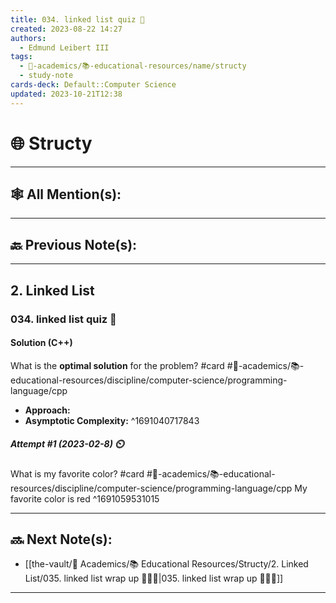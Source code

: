```yaml
---
title: 034. linked list quiz 📝
created: 2023-08-22 14:27
authors:
  - Edmund Leibert III
tags:
  - 🔴-academics/📚-educational-resources/name/structy
  - study-note
cards-deck: Default::Computer Science
updated: 2023-10-21T12:38
---
```


# 🌐 Structy

---

## 🕸️ All Mention(s): 

---

## 🔙 Previous Note(s):

---

## 2. Linked List

### **034. linked list quiz 📝**

#### Solution (C++)

What is the **optimal solution** for the problem? 
#card  #🔴-academics/📚-educational-resources/discipline/computer-science/programming-language/cpp
- **Approach:**
- **Asymptotic Complexity:**
^1691040717843

##### **Attempt #1 (2023-02-8) ⏲️**

What is my favorite color? 
#card  #🔴-academics/📚-educational-resources/discipline/computer-science/programming-language/cpp
My favorite color is red
^1691059531015

---

## 🔜 Next Note(s):
- [[the-vault/🔴 Academics/📚 Educational Resources/Structy/2. Linked List/035. linked list wrap up 👨🏻‍🏫|035. linked list wrap up 👨🏻‍🏫]]

---
